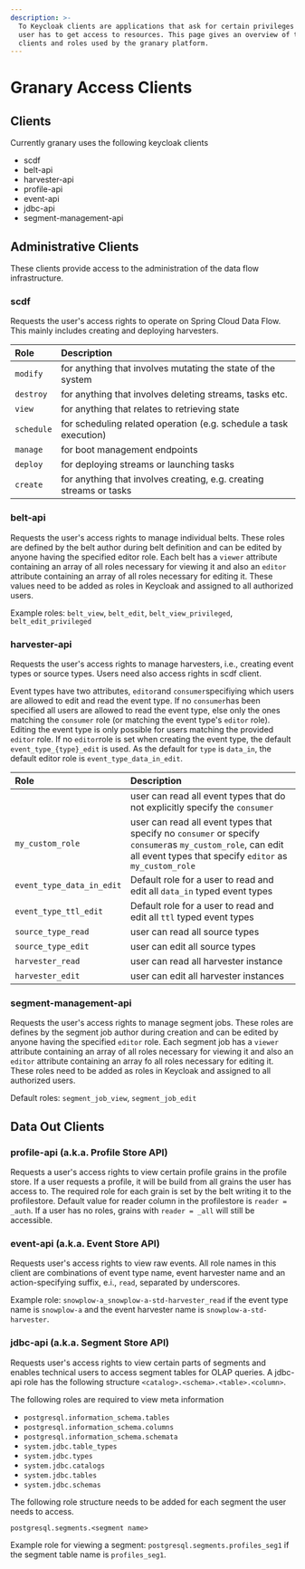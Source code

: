 ```yaml
---
description: >-
  To Keycloak clients are applications that ask for certain privileges (roles) a
  user has to get access to resources. This page gives an overview of the
  clients and roles used by the granary platform.
---
```


# Granary Access Clients

## Clients

Currently granary uses the following keycloak clients

* scdf
* belt-api
* harvester-api
* profile-api
* event-api
* jdbc-api
* segment-management-api

## Administrative Clients

These clients provide access to the administration of the data flow infrastructure.

### scdf

Requests the user's access rights to operate on Spring Cloud Data Flow. This mainly includes creating and deploying harvesters.

| Role | Description |
| :--- | :--- |
| `modify` | for anything that involves mutating the state of the system |
| `destroy` | for anything that involves deleting streams, tasks etc. |
| `view` | for anything that relates to retrieving state |
| `schedule` | for scheduling related operation \(e.g. schedule a task execution\) |
| `manage` | for boot management endpoints |
| `deploy` | for deploying streams or launching tasks |
| `create` | for anything that involves creating, e.g. creating streams or tasks |

### belt-api

Requests the user's access rights to manage individual belts. These roles are defined by the belt author during belt definition and can be edited by anyone having the specified editor role. Each belt has a `viewer` attribute containing an array of all roles necessary for viewing it and also an `editor` attribute containing an array of all roles necessary for editing it. These values need to be added as roles in Keycloak and assigned to all authorized users.

Example roles: `belt_view`, `belt_edit`, `belt_view_privileged`, `belt_edit_privileged`

### harvester-api

Requests the user's access rights to manage harvesters, i.e., creating event types or source types. Users need also access rights in scdf client.

Event types have two attributes, `editor`and `consumer`specifiying which users are allowed to edit and read the event type. If no `consumer`has been specified all users are allowed to read the event type, else only the ones matching the `consumer` role \(or matching the event type's `editor` role\). Editing the event type is only possible for users matching the provided `editor` role. If no `editor`role is set when creating the event type, the default `event_type_{type}_edit` is used. As the default for `type` is `data_in`, the default editor role is `event_type_data_in_edit`.

| Role | Description |
| :--- | :--- |
|  | user can read all event types that do not explicitly specify the `consumer` |
| `my_custom_role` | user can read all event types that specify no `consumer` or specify `consumer`as `my_custom_role`, can edit all event types that specify `editor` as `my_custom_role` |
| `event_type_data_in_edit` | Default role for a user to read and edit all `data_in` typed event types |
| `event_type_ttl_edit` | Default role for a user to read and edit all `ttl` typed event types |
| `source_type_read` | user can read all source types |
| `source_type_edit` | user can edit all source types |
| `harvester_read` | user can read all harvester instance |
| `harvester_edit` | user can edit all harvester instances |

### segment-management-api

Requests the user's access rights to manage segment jobs. These roles are defines by the segment job author during creation and can be edited by anyone having the specified `editor` role. Each segment job has a `viewer` attribute containing an array of all roles necessary for viewing it and also an `editor` attribute containing an array fo all roles necessary for editing it. These roles need to be added as roles in Keycloak and assigned to all authorized users.

Default roles: `segment_job_view`, `segment_job_edit`

## Data Out Clients

### profile-api \(a.k.a. Profile Store API\)

Requests a user's access rights to view certain profile grains in the profile store. If a user requests a profile, it will be build from all grains the user has access to. The required role for each grain is set by the belt writing it to the profilestore. Default value for reader column in the profilestore is `reader = _auth`. If a user has no roles, grains with `reader = _all` will still be accessible.

### event-api \(a.k.a. Event Store API\)

Requests user's access rights to view raw events. All role names in this client are combinations of event type name, event harvester name and an action-specifying suffix, e.i., `read`, separated by underscores.

Example role: `snowplow-a_snowplow-a-std-harvester_read` if the event type name is `snowplow-a` and the event harvester name is `snowplow-a-std-harvester`. 

### jdbc-api \(a.k.a. Segment Store API\)

Requests user's access rights to view certain parts of segments and enables technical users to access segment tables for OLAP queries. A jdbc-api role has the following structure  `<catalog>.<schema>.<table>.<column>`.

The following roles are required to view meta information

* `postgresql.information_schema.tables`
* `postgresql.information_schema.columns`
* `postgresql.information_schema.schemata`
* `system.jdbc.table_types`
* `system.jdbc.types`
* `system.jdbc.catalogs`
* `system.jdbc.tables`
* `system.jdbc.schemas`

The following role structure needs to be added for each segment the user needs to access.

`postgresql.segments.<segment name>`

Example role for viewing a segment: `postgresql.segments.profiles_seg1` if the segment table name is `profiles_seg1`.


